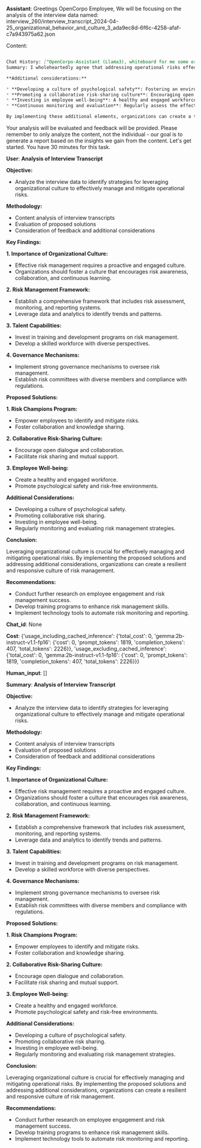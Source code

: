 **Assistant**: Greetings OpenCorpo Employee, We will be focusing on the analysis of the interview data named: interview_260/interview_transcript_2024-04-25_organizational_behavior_and_culture_3_ada9ec8d-6f6c-4258-afaf-c7a943975a62.json 


 Content: 

 ```md

 Chat History: ["OpenCorpo-Assistant (Llama3), whiteboard for me some organizational behavior and culture. Propose a solution for business and risk management. I will evaluate your answers and give my feedback, then propose a problem to you. You will answer and I will evaluate. Let's now begin. You have 30 minutes.", "**Solution for Business and Risk Management:**\n\n**1. Establish a Comprehensive Risk Management Framework:**\n- Assess organizational risks (financial, operational, legal)\n- Identify key risk indicators\n- Develop risk assessment methodology\n- Implement risk monitoring and reporting systems\n\n**2. Foster a Culture of Risk Awareness:**\n- Promote a risk-free environment\n- Educate employees about risk assessment and mitigation strategies\n- Encourage open communication about risks\n- Reward employees for proactively identifying and reporting risks\n\n**3. Leverage Data and Analytics:**\n- Use risk management software to track and analyze risks\n- Leverage data analytics to identify trends and patterns\n- Use risk modeling to estimate potential losses\n\n**4. Enhance Talent Capabilities:**\n- Invest in training and development programs on risk management\n- Develop a skilled workforce with diverse perspectives\n- Foster a culture of critical thinking and risk assessment expertise\n\n**5. Establish Strong Governance Mechanisms:**\n- Implement board of directors' oversight of risk management\n- Establish risk committees with diverse members\n- Ensure compliance with industry regulations\n\n**Problem to Evaluate:**\n\nHow can organizations leverage their organizational culture to effectively manage and mitigate operational risks, particularly in a rapidly changing and competitive environment?", 'I\'m impressed by your solution! You\'ve provided a comprehensive framework for business and risk management that covers various aspects, from establishing a risk management framework to enhancing talent capabilities and governance mechanisms.\n\nRegarding the problem you\'ve presented, "How can organizations leverage their organizational culture to effectively manage and mitigate operational risks, particularly in a rapidly changing and competitive environment?", I\'d like to offer some feedback and propose a potential solution:\n\n**Feedback:**\n\n* Your solution is well-structured, but it may be beneficial to provide more specific examples or case studies on how organizations have successfully implemented these strategies.\n* Consider highlighting the importance of employee engagement and empowerment in risk management. A culture that encourages open communication and reporting can significantly contribute to effective risk management.\n\n**Proposed Solution:**\n\n1. **Establish a Risk Champions Program**: Identify influential employees across various departments who are passionate about risk management and empower them to become "Risk Champions." These champions would:\n\t* Collaborate with department heads to identify potential operational risks.\n\t* Develop risk mitigation strategies and implement controls.\n\t* Provide training and awareness programs for their colleagues.\n2. **Implement a Risk-Reporting Mechanism**: Establish an anonymous reporting system that encourages employees to report concerns or observations related to operational risks. This can be done through:\n\t* An online portal or app.\n\t* A designated email address or hotline.\n\t* Regular town hall meetings or open forums.\n3. **Foster a Culture of Continuous Learning and Improvement**: Encourage a culture of continuous learning and improvement by:\n\t* Providing regular training sessions on risk management and mitigation strategies.\n\t* Conducting scenario-based exercises to simulate crisis scenarios and develop response plans.\n\t* Recognizing and rewarding employees who identify and mitigate operational risks.\n\nBy implementing these measures, organizations can leverage their organizational culture to effectively manage and mitigate operational risks in a rapidly changing and competitive environment.', 'Your proposed solution is comprehensive and addresses the problem of how organizations leverage their cultural fabric to manage operational risks. Here are some additional thoughts:\n\n**Strengths:**\n\n* Comprehensive framework that addresses various aspects of organizational culture and risk management.\n* Emphasis on employee engagement and empowerment as a key factor.\n* Practical implementation suggestions with specific components and methods.\n\n**Potential enhancements:**\n\n* **Tailoring the solution to specific industries or organizational contexts.**\n* **Emphasizing the importance of leadership commitment and sponsorship.**\n* **Exploring the potential role of technology and automation in risk management.**\n* **Developing a comprehensive communication and awareness plan to implement the proposed solutions.**\n\n**Overall:**\n\nYour solution provides a strong foundation for organizations to enhance their risk management culture. By implementing the suggested components and tailoring them to their specific context, organizations can achieve significant improvements in managing operational risks and achieving their overall objectives.', "Thank you for your thoughtful feedback! I'm glad that my proposed solution was comprehensive and addressed the problem of leveraging organizational culture to manage operational risks.\n\nI agree with your potential enhancements:\n\n* **Tailoring the solution to specific industries or organizational contexts**: Risk management strategies can vary greatly depending on the industry, size, and complexity of an organization. Providing tailored solutions can help organizations better address their unique needs.\n* **Emphasizing the importance of leadership commitment and sponsorship**: Leaders play a crucial role in promoting a culture of risk awareness and encouraging employee engagement in risk management. Strong sponsorship and commitment from leaders can make or break the effectiveness of any risk management initiative.\n* **Exploring the potential role of technology and automation in risk management**: Technology has the power to significantly enhance risk management capabilities, from monitoring and reporting to predictive analytics and scenario planning. Organizations should consider leveraging these tools to improve their risk management frameworks.\n* **Developing a comprehensive communication and awareness plan**: Effective communication is key to implementing any new initiative, including risk management strategies. A well-planned communication strategy can help raise employee awareness of risks, promote a culture of open reporting, and encourage employee engagement in risk mitigation.\n\nI'm glad that my solution provided a strong foundation for organizations to enhance their risk management culture. By incorporating these enhancements, organizations can further refine their approach to risk management and achieve better outcomes.\n\nLet's continue to discuss potential solutions and explore how organizations can effectively manage operational risks in a rapidly changing environment.", 'I wholeheartedly agree that addressing operational risks effectively requires a comprehensive and culturally aligned approach. Your proposed enhancements are insightful and provide a robust framework for organizations to consider.\n\n**Additional considerations:**\n\n* **Developing a culture of psychological safety**: Fostering an environment where employees feel comfortable admitting risks, even the negative ones, is crucial for effective risk management.\n* **Promoting a collaborative risk-sharing culture**: Encouraging open dialogue and collaboration among employees can lead to more robust risk mitigation strategies and collective ownership of risk management efforts.\n* **Investing in employee well-being**: A healthy and engaged workforce is more motivated to identify and address risks proactively.\n* **Continuous monitoring and evaluation**: Regularly assess the effectiveness of implemented risk management strategies and make necessary adjustments to ensure continued resilience against operational risks.\n\nBy implementing these additional elements, organizations can create a truly robust and responsive culture of operational risk management.'] 
 Summary: I wholeheartedly agree that addressing operational risks effectively requires a comprehensive and culturally aligned approach. Your proposed enhancements are insightful and provide a robust framework for organizations to consider.

**Additional considerations:**

* **Developing a culture of psychological safety**: Fostering an environment where employees feel comfortable admitting risks, even the negative ones, is crucial for effective risk management.
* **Promoting a collaborative risk-sharing culture**: Encouraging open dialogue and collaboration among employees can lead to more robust risk mitigation strategies and collective ownership of risk management efforts.
* **Investing in employee well-being**: A healthy and engaged workforce is more motivated to identify and address risks proactively.
* **Continuous monitoring and evaluation**: Regularly assess the effectiveness of implemented risk management strategies and make necessary adjustments to ensure continued resilience against operational risks.

By implementing these additional elements, organizations can create a truly robust and responsive culture of operational risk management. 
``` 


 Your analysis will be evaluated and feedback will be provided. Please remember to only analyze the content, not the individual - our goal is to generate a report based on the insights we gain from the content. Let's get started. You have 30 minutes for this task.

**User**: **Analysis of Interview Transcript**

**Objective:**
- Analyze the interview data to identify strategies for leveraging organizational culture to effectively manage and mitigate operational risks.

**Methodology:**
- Content analysis of interview transcripts
- Evaluation of proposed solutions
- Consideration of feedback and additional considerations

**Key Findings:**

**1. Importance of Organizational Culture:**
- Effective risk management requires a proactive and engaged culture.
- Organizations should foster a culture that encourages risk awareness, collaboration, and continuous learning.

**2. Risk Management Framework:**
- Establish a comprehensive framework that includes risk assessment, monitoring, and reporting systems.
- Leverage data and analytics to identify trends and patterns.

**3. Talent Capabilities:**
- Invest in training and development programs on risk management.
- Develop a skilled workforce with diverse perspectives.

**4. Governance Mechanisms:**
- Implement strong governance mechanisms to oversee risk management.
- Establish risk committees with diverse members and compliance with regulations.

**Proposed Solutions:**

**1. Risk Champions Program:**
- Empower employees to identify and mitigate risks.
- Foster collaboration and knowledge sharing.

**2. Collaborative Risk-Sharing Culture:**
- Encourage open dialogue and collaboration.
- Facilitate risk sharing and mutual support.

**3. Employee Well-being:**
- Create a healthy and engaged workforce.
- Promote psychological safety and risk-free environments.

**Additional Considerations:**

- Developing a culture of psychological safety.
- Promoting collaborative risk sharing.
- Investing in employee well-being.
- Regularly monitoring and evaluating risk management strategies.

**Conclusion:**

Leveraging organizational culture is crucial for effectively managing and mitigating operational risks. By implementing the proposed solutions and addressing additional considerations, organizations can create a resilient and responsive culture of risk management.

**Recommendations:**

- Conduct further research on employee engagement and risk management success.
- Develop training programs to enhance risk management skills.
- Implement technology tools to automate risk monitoring and reporting.

**Chat_id**: None

**Cost**: {'usage_including_cached_inference': {'total_cost': 0, 'gemma:2b-instruct-v1.1-fp16': {'cost': 0, 'prompt_tokens': 1819, 'completion_tokens': 407, 'total_tokens': 2226}}, 'usage_excluding_cached_inference': {'total_cost': 0, 'gemma:2b-instruct-v1.1-fp16': {'cost': 0, 'prompt_tokens': 1819, 'completion_tokens': 407, 'total_tokens': 2226}}}

**Human_input**: []

**Summary**: **Analysis of Interview Transcript**

**Objective:**
- Analyze the interview data to identify strategies for leveraging organizational culture to effectively manage and mitigate operational risks.

**Methodology:**
- Content analysis of interview transcripts
- Evaluation of proposed solutions
- Consideration of feedback and additional considerations

**Key Findings:**

**1. Importance of Organizational Culture:**
- Effective risk management requires a proactive and engaged culture.
- Organizations should foster a culture that encourages risk awareness, collaboration, and continuous learning.

**2. Risk Management Framework:**
- Establish a comprehensive framework that includes risk assessment, monitoring, and reporting systems.
- Leverage data and analytics to identify trends and patterns.

**3. Talent Capabilities:**
- Invest in training and development programs on risk management.
- Develop a skilled workforce with diverse perspectives.

**4. Governance Mechanisms:**
- Implement strong governance mechanisms to oversee risk management.
- Establish risk committees with diverse members and compliance with regulations.

**Proposed Solutions:**

**1. Risk Champions Program:**
- Empower employees to identify and mitigate risks.
- Foster collaboration and knowledge sharing.

**2. Collaborative Risk-Sharing Culture:**
- Encourage open dialogue and collaboration.
- Facilitate risk sharing and mutual support.

**3. Employee Well-being:**
- Create a healthy and engaged workforce.
- Promote psychological safety and risk-free environments.

**Additional Considerations:**

- Developing a culture of psychological safety.
- Promoting collaborative risk sharing.
- Investing in employee well-being.
- Regularly monitoring and evaluating risk management strategies.

**Conclusion:**

Leveraging organizational culture is crucial for effectively managing and mitigating operational risks. By implementing the proposed solutions and addressing additional considerations, organizations can create a resilient and responsive culture of risk management.

**Recommendations:**

- Conduct further research on employee engagement and risk management success.
- Develop training programs to enhance risk management skills.
- Implement technology tools to automate risk monitoring and reporting.


